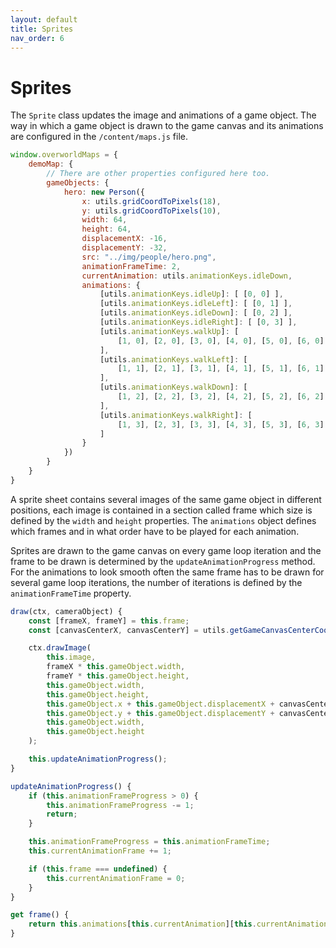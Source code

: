 ```yaml
---
layout: default
title: Sprites
nav_order: 6
---
```


# Sprites

The `Sprite` class updates the image and animations of a game object. The way in which a game object is drawn to the game canvas and its animations are configured in the `/content/maps.js` file.

```js
window.overworldMaps = {
    demoMap: {
        // There are other properties configured here too.
        gameObjects: {
            hero: new Person({
                x: utils.gridCoordToPixels(18),
                y: utils.gridCoordToPixels(10),
                width: 64,
                height: 64,
                displacementX: -16,
                displacementY: -32,
                src: "../img/people/hero.png",
                animationFrameTime: 2,
                currentAnimation: utils.animationKeys.idleDown,
                animations: {
                    [utils.animationKeys.idleUp]: [ [0, 0] ],
                    [utils.animationKeys.idleLeft]: [ [0, 1] ],
                    [utils.animationKeys.idleDown]: [ [0, 2] ],
                    [utils.animationKeys.idleRight]: [ [0, 3] ],
                    [utils.animationKeys.walkUp]: [
                        [1, 0], [2, 0], [3, 0], [4, 0], [5, 0], [6, 0], [7, 0], [8, 0]
                    ],
                    [utils.animationKeys.walkLeft]: [
                        [1, 1], [2, 1], [3, 1], [4, 1], [5, 1], [6, 1], [7, 1], [8, 1]
                    ],
                    [utils.animationKeys.walkDown]: [
                        [1, 2], [2, 2], [3, 2], [4, 2], [5, 2], [6, 2], [7, 2], [8, 2]
                    ],
                    [utils.animationKeys.walkRight]: [
                        [1, 3], [2, 3], [3, 3], [4, 3], [5, 3], [6, 3], [7, 3], [8, 3]
                    ]
                }
            })
        }
    }
}
```

A sprite sheet contains several images of the same game object in different positions, each image is contained in a section called frame which size is defined by the `width` and `height` properties. The `animations` object defines which frames and in what order have to be played for each animation.

Sprites are drawn to the game canvas on every game loop iteration and the frame to be drawn is determined by the `updateAnimationProgress` method. For the animations to look smooth often the same frame has to be drawn for several game loop iterations, the number of iterations is defined by the `animationFrameTime` property.

```js
draw(ctx, cameraObject) {
    const [frameX, frameY] = this.frame;
    const [canvasCenterX, canvasCenterY] = utils.getGameCanvasCenterCoordinates();

    ctx.drawImage(
        this.image,
        frameX * this.gameObject.width,
        frameY * this.gameObject.height,
        this.gameObject.width,
        this.gameObject.height,
        this.gameObject.x + this.gameObject.displacementX + canvasCenterX - cameraObject.x,
        this.gameObject.y + this.gameObject.displacementY + canvasCenterY - cameraObject.y,
        this.gameObject.width,
        this.gameObject.height
    );

    this.updateAnimationProgress();
}

updateAnimationProgress() {
    if (this.animationFrameProgress > 0) {
        this.animationFrameProgress -= 1;
        return;
    }

    this.animationFrameProgress = this.animationFrameTime;
    this.currentAnimationFrame += 1;

    if (this.frame === undefined) {
        this.currentAnimationFrame = 0;
    }
}

get frame() {
    return this.animations[this.currentAnimation][this.currentAnimationFrame];
}
```
